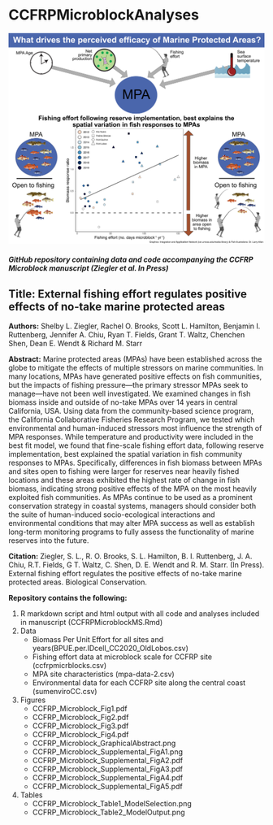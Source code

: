 # CCFRPMicroblockAnalyses
<img src="https://github.com/slziegler/CCFRPMicroblockAnalyses/blob/main/Figures/CCFRP_Microblock_GraphicalAbstract.png" width = "700" />

##### GitHub repository containing data and code accompanying the CCFRP Microblock manuscript (Ziegler et al. In Press)

## Title: External fishing effort regulates positive effects of no-take marine protected areas

**Authors:** Shelby L. Ziegler, Rachel O. Brooks, Scott L. Hamilton, Benjamin I. Ruttenberg, Jennifer A. Chiu, Ryan T. Fields, Grant T. Waltz, Chenchen Shen, Dean E. Wendt & Richard M. Starr

**Abstract:** Marine protected areas (MPAs) have been established across the globe to mitigate the effects of multiple stressors on marine communities. In many locations, MPAs have generated positive effects on fish communities, but the impacts of fishing pressure—the primary stressor MPAs seek to manage—have not been well investigated. We examined changes in fish biomass inside and outside of no-take MPAs over 14 years in central California, USA. Using data from the community-based science program, the California Collaborative Fisheries Research Program, we tested which environmental and human-induced stressors most influence the strength of MPA responses. While temperature and productivity were included in the best fit model, we found that fine-scale fishing effort data, following reserve implementation, best explained the spatial variation in fish community responses to MPAs. Specifically, differences in fish biomass between MPAs and sites open to fishing were larger for reserves near heavily fished locations and these areas exhibited the highest rate of change in fish biomass, indicating strong positive effects of the MPA on the most heavily exploited fish communities. As MPAs continue to be used as a prominent conservation strategy in coastal systems, managers should consider both the suite of human-induced socio-ecological interactions and environmental conditions that may alter MPA success as well as establish long-term monitoring programs to fully assess the functionality of marine reserves into the future.   

**Citation:** Ziegler, S. L., R. O. Brooks, S. L. Hamilton, B. I. Ruttenberg, J. A. Chiu, R.T. Fields, G T. Waltz, C. Shen, D. E. Wendt and R. M. Starr. (In Press). External fishing effort regulates the positive effects of no-take marine protected areas. Biological Conservation.

**Repository contains the following:**

1. R markdown script and html output with all code and analyses included in manuscript (CCFRPMicroblockMS.Rmd)
2. Data
   - Biomass Per Unit Effort for all sites and years(BPUE.per.IDcell_CC2020_OldLobos.csv)
   - Fishing effort data at microblock scale for CCFRP site (ccfrpmicrblocks.csv)
   - MPA site characteristics (mpa-data-2.csv)
   - Environmental data for each CCFRP site along the central coast (sumenviroCC.csv)
3. Figures
   - CCFRP_Microblock_Fig1.pdf
   - CCFRP_Microblock_Fig2.pdf
   - CCFRP_Microblock_Fig3.pdf
   - CCFRP_Microblock_Fig4.pdf
   - CCFRP_Microblock_GraphicalAbstract.png
   - CCFRP_Microblock_Supplemental_FigA1.png
   - CCFRP_Microblock_Supplemental_FigA2.pdf
   - CCFRP_Microblock_Supplemental_FigA3.pdf
   - CCFRP_Microblock_Supplemental_FigA4.pdf
   - CCFRP_Microblock_Supplemental_FigA5.pdf
4. Tables 
   - CCFRP_Microblock_Table1_ModelSelection.png
   - CCFRP_Microblock_Table2_ModelOutput.png
